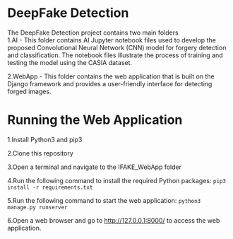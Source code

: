 # DeepFake Detection

The DeepFake Detection project contains two main folders </br>
1.AI - This folder contains AI Jupyter notebook files used to develop the proposed Convolutional Neural Network (CNN) model for forgery detection and classification. The notebook files illustrate the process of training and testing the model using the CASIA dataset.

2.WebApp - This folder contains the web application that is built on the Django framework and provides a user-friendly interface for detecting forged images.

# Running the Web Application

1.Install Python3 and pip3

2.Clone this repository

3.Open a terminal and navigate to the IFAKE_WebApp folder

4.Run the following command to install the required Python packages:
`pip3 install -r requirements.txt`

5.Run the following command to start the web application:
`python3 manage.py runserver`

6.Open a web browser and go to http://127.0.0.1:8000/ to access the web application.
